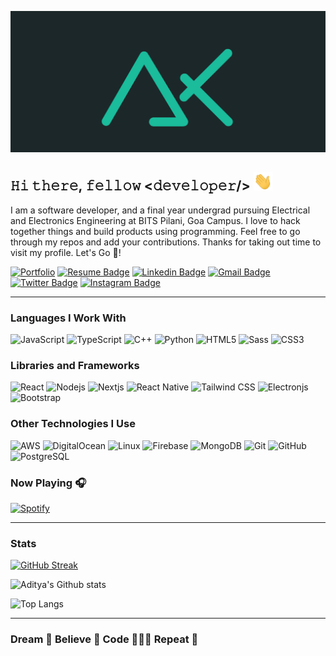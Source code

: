 ![Banner](https://raw.githubusercontent.com/AdityaKG-169/AdityaKG-169/master/assets/final.png?token=AMK45G2VVWSYHL5KCURQGBLBEI67I)

## 𝙷𝚒 𝚝𝚑𝚎𝚛𝚎, 𝚏𝚎𝚕𝚕𝚘𝚠 <𝚍𝚎𝚟𝚎𝚕𝚘𝚙𝚎𝚛/> <img alt="👋" src="https://raw.githubusercontent.com/AdityaKG-169/AdityaKG-169/master/assets/wave.gif?token=AMK45G33B3PJDGFGRR4MKWTBEI65I" width="30px">

I am a software developer, and a final year undergrad pursuing Electrical and Electronics Engineering at BITS Pilani, Goa Campus. I love to hack together things and build products using programming.
Feel free to go through my repos and add your contributions. Thanks for taking out time to visit my profile. Let's Go 🚀!

[![Portfolio](https://img.shields.io/badge/-Portfolio-black?style=flat-square&logo=ghostery&logoColor=white&link=https://shimy.in)](https://shimy.in/)
[![Resume Badge](https://img.shields.io/badge/-R%C3%A9sum%C3%A9-green?style=flat-square&logo=readthedocs&logoColor=white&link=https://shimy.in/cv)](https://shimy.in/cv)
[![Linkedin Badge](https://img.shields.io/badge/-Aditya_Krishna-0e76a8?style=flat-square&logo=Linkedin&logoColor=white&link=https://shimy.in/linkedin/)](https://shimy.in/linkedin)
[![Gmail Badge](https://img.shields.io/badge/-adityakrishnaoff@gmail.com-c14438?style=flat-square&logo=Gmail&logoColor=white&link=mailto:adityakrishnaoff@gmail.com)](mailto:adityakrishnaoff@gmail.com)
[![Twitter Badge](https://img.shields.io/badge/-@_adityakrishnag_-blue?style=flat-square&logo=Twitter&logoColor=white&link=https://shimy.in/twitter)](https://shimy.in/twitter)
[![Instagram Badge](https://img.shields.io/badge/-adityakrishnagupta-C13584?style=flat-square&logo=instagram&logoColor=white&link=https://www.instagram.com/adityakrishnagupta/)](https://www.instagram.com/adityakrishnagupta/)

---

### Languages I Work With

![JavaScript](https://img.shields.io/badge/-JavaScript-f7df1e?style=flat-square&logo=javascript&logoColor=black)
![TypeScript](https://img.shields.io/badge/-TypeScript-3178c6?style=flat-square&logo=typescript&logoColor=white)
![C++](https://img.shields.io/badge/-C++-00599C?style=flat-square&logo=cplusplus)
![Python](https://img.shields.io/badge/-Python-3776ab?style=flat-square&logo=Python&logoColor=white)
![HTML5](https://img.shields.io/badge/-HTML5-E34F26?style=flat-square&logo=html5&logoColor=white)
![Sass](https://img.shields.io/badge/-Sass-cc6699?style=flat-square&logo=sass&logoColor=white)
![CSS3](https://img.shields.io/badge/-CSS3-1572B6?style=flat-square&logo=css3)

### Libraries and Frameworks

![React](https://img.shields.io/badge/-React-61dafb?style=flat-square&logo=react&logoColor=white)
![Nodejs](https://img.shields.io/badge/-Nodejs-339933?style=flat-square&logo=Node.js&logoColor=white)
![Nextjs](https://img.shields.io/badge/-Nextjs-black?style=flat-square&logo=nextdotjs)
![React Native](https://img.shields.io/badge/-React_Native-61dafb?style=flat-square&logo=react&logoColor=white)
![Tailwind CSS](https://img.shields.io/badge/-Tailwind_CSS-38b2ac?style=flat-square&logo=tailwindcss&logoColor=white)
![Electronjs](https://img.shields.io/badge/-Electronjs-47848f?style=flat-square&logo=electron&logoColor=white)
![Bootstrap](https://img.shields.io/badge/-Bootstrap-563D7C?style=flat-square&logo=bootstrap&logoColor=white)

### Other Technologies I Use

![AWS](https://img.shields.io/badge/-Amazon_AWS-232f3e?style=flat-square&logo=amazonaws&logoColor=white)
![DigitalOcean](https://img.shields.io/badge/-DigitalOcean-0080ff?style=flat-square&logo=DigitalOcean&logoColor=white)
![Linux](https://img.shields.io/badge/-Linux-e95420?style=flat-square&logo=linux&logoColor=white)
![Firebase](https://img.shields.io/badge/-Firebase-ffca28?style=flat-square&logo=Firebase&logoColor=black)
![MongoDB](https://img.shields.io/badge/-MongoDB-47a248?style=flat-square&logo=mongodb&logoColor=white)
![Git](https://img.shields.io/badge/-Git-f05032?style=flat-square&logo=git&logoColor=white)
![GitHub](https://img.shields.io/badge/-GitHub-181717?style=flat-square&logo=github)
![PostgreSQL](https://img.shields.io/badge/-PostgreSQL-4169e1?style=flat-square&logo=PostgreSQL&logoColor=white)

### Now Playing 🎧

[![Spotify](https://github-readme-remake.vercel.app/api/spotify)](https://open.spotify.com/user/lrnzjlzuobleuqg29d250pnle)

---

### Stats
[![GitHub Streak](https://github-readme-streak-stats.herokuapp.com?user=AdityaKG-169&theme=react&hide_border=true)](https://git.io/streak-stats)

![Aditya's Github stats](https://github-readme-stats.vercel.app/api?username=adityakg-169&show_icons=true&theme=merko)

![Top Langs](https://github-readme-stats.vercel.app/api/top-langs/?username=adityakg-169&hide=SCSS&layout=compact&theme=merko)

---

### Dream 💭 Believe 💫 Code 👨🏻‍💻 Repeat 🔁
